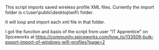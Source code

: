 This script imports saved wireless profile XML files. Currently the import folder is c:\user\public\desktop\wifi\ folder. 

It will loop and import each xml file in that folder.

I got the function and basis of the script from user "IT Apprentice" on Spiceworks at https://community.spiceworks.com/how_to/133509-bulk-export-import-of-windows-wifi-profiles?page=2
